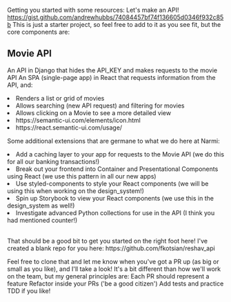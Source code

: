 Getting you started with some resources: 
Let's make an API! https://gist.github.com/andrewhubbs/74084457bf74f136605d0346f932c85b
This is just a starter project, so feel free to add to it as you see fit, but the core components are:
<h2><b>Movie API</b></h2>
<p> An API in Django that hides the API_KEY and makes requests to the movie API
An SPA (single-page app) in React that requests information from the API, and:</p>
<li>Renders a list or grid of movies</li>
<li>Allows searching (new API request) and filtering for movies</li>
<li>Allows clicking on a Movie to see a more detailed view</li>
<li>https://semantic-ui.com/elements/icon.html</li>
<li>https://react.semantic-ui.com/usage/</li>

<p>
Some additional extensions that are germane to what we do here at Narmi:
</p>
<li> Add a caching layer to your app for requests to the Movie API (we do this for all our banking transactions!) </li>
<li> Break out your frontend into Container and Presentational Components using React (we use this pattern in all our new apps) </li>
<li>  Use styled-components to style your React components (we will be using this when working on the design_system!) </li>
<li>  Spin up Storybook to view your React components (we use this in the design_system as well!) </li>
<li> Investigate advanced Python collections for use in the API (I think you had mentioned counter!) </li>
<br/>
<p>
That should be a good bit to get you started on the right foot here! I've created a blank repo for you here: https://github.com/fkotsian/reshav_api
</p>
<p>
Feel free to clone that and let me know when you've got a PR up (as big or small as you like), and I'll take a look! It's a bit different than how we'll work on the team, but my general principles are:
Each PR should represent a feature
Refactor inside your PRs ('be a good citizen')
Add tests and practice TDD if you like!
</p>